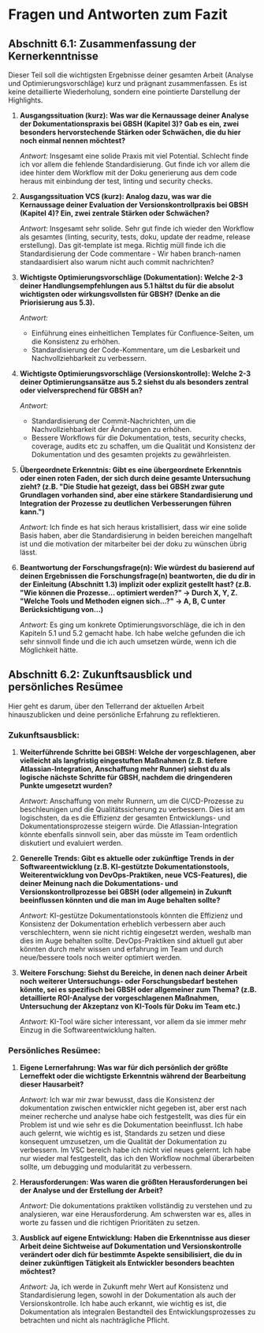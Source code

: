 # Fragen und Antworten zum Fazit

## Abschnitt 6.1: Zusammenfassung der Kernerkenntnisse

Dieser Teil soll die wichtigsten Ergebnisse deiner gesamten Arbeit (Analyse und Optimierungsvorschläge) kurz und
prägnant zusammenfassen. Es ist keine detaillierte Wiederholung, sondern eine pointierte Darstellung der Highlights.

1. **Ausgangssituation (kurz): Was war die Kernaussage deiner Analyse der Dokumentationspraxis bei GBSH (Kapitel 3)? Gab
   es ein, zwei besonders hervorstechende Stärken oder Schwächen, die du hier noch einmal nennen möchtest?**

   *Antwort:* Insgesamt eine solide Praxis mit viel Potential. Schlecht finde ich vor allem die fehlende
   Standardisierung. Gut finde ich vor allem die idee hinter dem Workflow mit der Doku generierung aus dem code heraus
   mit einbindung der test, linting und security checks.

2. **Ausgangssituation VCS (kurz): Analog dazu, was war die Kernaussage deiner Evaluation der Versionskontrollpraxis bei
   GBSH (Kapitel 4)? Ein, zwei zentrale Stärken oder Schwächen?**

   *Antwort:* Insgesamt sehr solide. Sehr gut finde ich wieder den Workflow als gesamtes (linting, security, tests,
   doku, update der readme, release erstellung). Das git-template ist mega. Richtig müll finde ich die Standardisierung
   der Code commentare - Wir haben branch-namen standaardisiert also warum nicht auch commit nachrichten?

3. **Wichtigste Optimierungsvorschläge (Dokumentation): Welche 2-3 deiner Handlungsempfehlungen aus 5.1 hältst du für
   die absolut wichtigsten oder wirkungsvollsten für GBSH? (Denke an die Priorisierung aus 5.3).**

   *Antwort:*
    - Einführung eines einheitlichen Templates für Confluence-Seiten, um die Konsistenz zu erhöhen.
    - Standardisierung der Code-Kommentare, um die Lesbarkeit und Nachvollziehbarkeit zu verbessern.

4. **Wichtigste Optimierungsvorschläge (Versionskontrolle): Welche 2-3 deiner Optimierungsansätze aus 5.2 siehst du als
   besonders zentral oder vielversprechend für GBSH an?**

   *Antwort:*
    - Standardisierung der Commit-Nachrichten, um die Nachvollziehbarkeit der Änderungen zu erhöhen.
    - Bessere Workflows für die Dokumentation, tests, security checks, coverage, audits etc zu schaffen, um die Qualität
      und Konsistenz der Dokumentation und des gesamten projekts zu gewährleisten.

5. **Übergeordnete Erkenntnis: Gibt es eine übergeordnete Erkenntnis oder einen roten Faden, der sich durch deine
   gesamte Untersuchung zieht? (z.B. "Die Studie hat gezeigt, dass bei GBSH zwar gute Grundlagen vorhanden sind, aber
   eine stärkere Standardisierung und Integration der Prozesse zu deutlichen Verbesserungen führen kann.")**

   *Antwort:* Ich finde es hat sich heraus kristallisiert, dass wir eine solide Basis haben, aber die Standardisierung
   in beiden bereichen mangelhaft ist und die motivation der mitarbeiter bei der doku zu wünschen übrig lässt.

6. **Beantwortung der Forschungsfrage(n): Wie würdest du basierend auf deinen Ergebnissen die Forschungsfrage(n)
   beantworten, die du dir in der Einleitung (Abschnitt 1.3) implizit oder explizit gestellt hast? (z.B. "Wie können die
   Prozesse... optimiert werden?" -> Durch X, Y, Z. "Welche Tools und Methoden eignen sich...?" -> A, B, C unter
   Berücksichtigung von...)**

   *Antwort:* Es ging um konkrete Optimierungsvorschläge, die ich in den Kapiteln 5.1 und 5.2 gemacht habe. Ich habe
   welche gefunden die ich sehr sinnvoll finde und die ich auch umsetzen würde, wenn ich die Möglichkeit hätte.

## Abschnitt 6.2: Zukunftsausblick und persönliches Resümee

Hier geht es darum, über den Tellerrand der aktuellen Arbeit hinauszublicken und deine persönliche Erfahrung zu
reflektieren.

### Zukunftsausblick:

1. **Weiterführende Schritte bei GBSH: Welche der vorgeschlagenen, aber vielleicht als langfristig eingestuften
   Maßnahmen (z.B. tiefere Atlassian-Integration, Anschaffung mehr Runner) siehst du als
   logische nächste Schritte für GBSH, nachdem die dringenderen Punkte umgesetzt wurden?**

   *Antwort:* Anschaffung von mehr Runnern, um die CI/CD-Prozesse zu beschleunigen und die Qualitätssicherung zu
   verbessern. Dies ist am logischsten, da es die Effizienz der gesamten Entwicklungs- und Dokumentationsprozesse
   steigern würde. Die Atlassian-Integration könnte ebenfalls sinnvoll sein, aber das müsste im Team ordentlich
   diskutiert und evaluiert werden.

2. **Generelle Trends: Gibt es aktuelle oder zukünftige Trends in der Softwareentwicklung (z.B. KI-gestützte
   Dokumentationstools, Weiterentwicklung von DevOps-Praktiken, neue VCS-Features), die deiner Meinung nach die
   Dokumentations- und Versionskontrollprozesse bei GBSH (oder allgemein) in Zukunft beeinflussen könnten und die man im
   Auge behalten sollte?**

   *Antwort:*  KI-gestütze Dokumentationstools könnten die Effizienz und Konsistenz der Dokumentation erheblich
   verbessern aber auch verschlechtern, wenn sie nicht richtig eingesetzt werden, weshalb man dies im Auge behalten
   sollte. DevOps-Praktiken sind aktuell gut aber könnten durch mehr wissen und erfahrung im Team und durch neue/bessere
   tools noch weiter optimiert werden.

3. **Weitere Forschung: Siehst du Bereiche, in denen nach deiner Arbeit noch weiterer Untersuchungs- oder
   Forschungsbedarf bestehen könnte, sei es spezifisch bei GBSH oder allgemeiner zum Thema? (z.B. detaillierte
   ROI-Analyse der vorgeschlagenen Maßnahmen, Untersuchung der Akzeptanz von KI-Tools für Doku im Team etc.)**

   *Antwort:* KI-Tool wäre sicher interessant, vor allem da sie immer mehr Einzug in die Softwareentwicklung halten.

### Persönliches Resümee:

1. **Eigene Lernerfahrung: Was war für dich persönlich der größte Lerneffekt oder die wichtigste Erkenntnis während der
   Bearbeitung dieser Hausarbeit?**

   *Antwort:* Ich war mir zwar bewusst, dass die Konsistenz der dokumentation zwischen entwickler nicht gegeben ist,
   aber
   erst nach meiner recherche und analyse habe oich festgestellt, was dies für ein Problem ist und wie sehr es die
   Dokumentation beeinflusst. Ich habe auch gelernt, wie wichtig es ist, Standards zu setzen und diese konsequent
   umzusetzen, um die Qualität der Dokumentation zu verbessern. Im VSC bereich habe ich nicht viel neues gelernt. Ich
   habe nur wieder mal festgestellt, das ich den Workflow nochmal überarbeiten sollte, um debugging und modularität zu
   verbessern.

2. **Herausforderungen: Was waren die größten Herausforderungen bei der Analyse und der Erstellung der Arbeit?**

   *Antwort:* Die dokumentations praktiken vollständig zu verstehen und zu analysieren, war eine Herausforderung. Am
   schwersten war es, alles in worte zu fassen und die richtigen Prioritäten zu setzen.

3. **Ausblick auf eigene Entwicklung: Haben die Erkenntnisse aus dieser Arbeit deine Sichtweise auf Dokumentation und
   Versionskontrolle verändert oder dich für bestimmte Aspekte sensibilisiert, die du in deiner zukünftigen Tätigkeit
   als Entwickler besonders beachten möchtest?**

   *Antwort:* Ja, ich werde in Zukunft mehr Wert auf Konsistenz und Standardisierung legen, sowohl in der Dokumentation
   als auch der Versionskontrolle. Ich habe auch erkannt, wie wichtig es ist, die Dokumentation als integralen
   Bestandteil des Entwicklungsprozesses zu betrachten und nicht als nachträgliche Pflicht.
